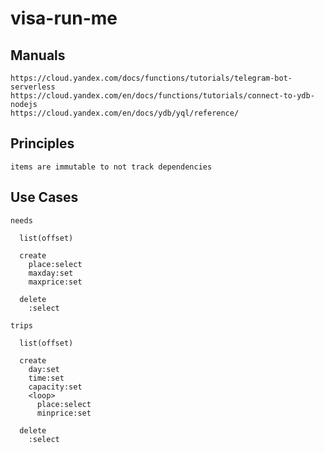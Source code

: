 # visa-run-me

## Manuals

    https://cloud.yandex.com/docs/functions/tutorials/telegram-bot-serverless
    https://cloud.yandex.com/en/docs/functions/tutorials/connect-to-ydb-nodejs
    https://cloud.yandex.com/en/docs/ydb/yql/reference/

## Principles

    items are immutable to not track dependencies

## Use Cases

    needs

      list(offset)

      create
        place:select
        maxday:set
        maxprice:set

      delete
        :select

    trips

      list(offset)

      create
        day:set
        time:set
        capacity:set
        <loop>
          place:select
          minprice:set

      delete
        :select
